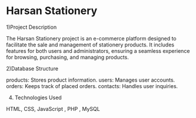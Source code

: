 # Harsan Stationery

1)Project Description

The Harsan Stationery project is an e-commerce platform designed to facilitate the sale and 
management of stationery products. It includes features for both users and administrators, ensuring a
seamless experience for browsing, purchasing, and managing products.

2)Database Structure

products: Stores product information.
users: Manages user accounts.
orders: Keeps track of placed orders.
contacts: Handles user inquiries.



4) Technologies Used

 HTML, CSS, JavaScript , PHP , MySQL
